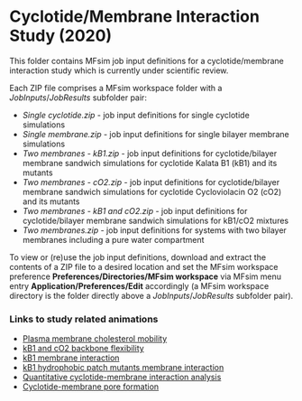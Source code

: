 # Cyclotide/Membrane Interaction Study (2020)

This folder contains MFsim job input definitions for a cyclotide/membrane interaction study which is currently under scientific review. 

Each ZIP file comprises a MFsim workspace folder with a *JobInputs*/*JobResults* subfolder pair: 

- *Single cyclotide.zip* - job input definitions for single cyclotide simulations
- *Single membrane.zip* - job input definitions for single bilayer membrane simulations
- *Two membranes - kB1.zip* - job input definitions for cyclotide/bilayer membrane sandwich simulations for cyclotide Kalata B1 (kB1) and its mutants
- *Two membranes - cO2.zip* - job input definitions for cyclotide/bilayer membrane sandwich simulations for cyclotide Cycloviolacin O2 (cO2) and its mutants
- *Two membranes - kB1 and cO2.zip* - job input definitions for cyclotide/bilayer membrane sandwich simulations for kB1/cO2 mixtures
- *Two membranes.zip* - job input definitions for systems with two bilayer membranes including a pure water compartment

To view or (re)use the job input definitions, download and extract the contents of a ZIP file to a desired location and set the MFsim workspace preference **Preferences/Directories/MFsim workspace** via MFsim menu entry **Application/Preferences/Edit** accordingly (a MFsim workspace directory is the folder directly above a *JobInputs*/*JobResults* subfolder pair).



### Links to study related animations

* [Plasma membrane cholesterol mobility](https://w-hs.sciebo.de/s/BphC3r3fhcXc3EK)
* [kB1 and cO2 backbone flexibility](https://w-hs.sciebo.de/s/OXJdy4we5qgufr7)
* [kB1 membrane interaction](https://w-hs.sciebo.de/s/mPl2E2PEtkqtWv6)
* [kB1 hydrophobic patch mutants membrane interaction](https://w-hs.sciebo.de/s/JyQNKNdtVqbYKyi)
* [Quantitative cyclotide-membrane interaction analysis](https://w-hs.sciebo.de/s/VGwXDawV4a05JUC)
* [Cyclotide-membrane pore formation](https://w-hs.sciebo.de/s/6TeHpVWMAgjDag6)

